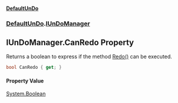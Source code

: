 #### [DefaultUnDo](../../index.md 'index')
### [DefaultUnDo](../../index.md#DefaultUnDo 'DefaultUnDo').[IUnDoManager](index.md 'DefaultUnDo\.IUnDoManager')

## IUnDoManager\.CanRedo Property

Returns a boolean to express if the method [Redo\(\)](Redo().md 'DefaultUnDo\.IUnDoManager\.Redo\(\)') can be executed\.

```csharp
bool CanRedo { get; }
```

#### Property Value
[System\.Boolean](https://docs.microsoft.com/en-us/dotnet/api/System.Boolean 'System\.Boolean')